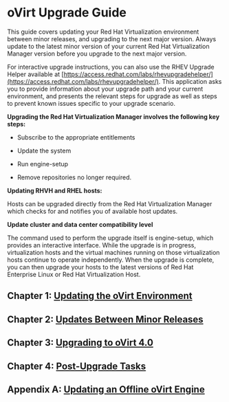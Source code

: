 # oVirt Upgrade Guide

This guide covers updating your Red Hat Virtualization environment between minor releases, and upgrading to the next major version. Always update to the latest minor version of your current Red Hat Virtualization Manager version before you upgrade to the next major version.

For interactive upgrade instructions, you can also use the RHEV Upgrade Helper available at [https://access.redhat.com/labs/rhevupgradehelper/](https://access.redhat.com/labs/rhevupgradehelper/). This application asks you to provide information about your upgrade path and your current environment, and presents the relevant steps for upgrade as well as steps to prevent known issues specific to your upgrade scenario.

**Upgrading the Red Hat Virtualization Manager involves the following key steps:**

* Subscribe to the appropriate entitlements

* Update the system

* Run engine-setup

* Remove repositories no longer required.

**Updating RHVH and RHEL hosts:**

Hosts can be upgraded directly from the Red Hat Virtualization Manager which checks for and notifies you of available host updates.

**Update cluster and data center compatibility level**

The command used to perform the upgrade itself is engine-setup, which provides an interactive interface. While the upgrade is in progress, virtualization hosts and the virtual machines running on those virtualization hosts continue to operate independently. When the upgrade is complete, you can then upgrade your hosts to the latest versions of Red Hat Enterprise Linux or Red Hat Virtualization Host.

## Chapter 1: [Updating the oVirt Environment](chap-Updating_the_oVirt_Environment)

## Chapter 2: [Updates Between Minor Releases](chap-Updates_between_Minor_Releases)

## Chapter 3: [Upgrading to oVirt 4.0](chap-Updating_the_oVirt_Environment)

## Chapter 4: [Post-Upgrade Tasks](chap-Post-Upgrade_Tasks)

## Appendix A: [Updating an Offline oVirt Engine](appe-Updating_an_Offline_oVirt_Engine)
